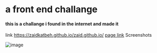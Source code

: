# a front end challange 

#### this is a challange i found in the internet and made it
link https://zaidkatbeh.github.io/zaid.github.io/
[page link]([https://user-images.githubusercontent.com/72863351/215450642-89caa8ad-bfaf-4e7c-9aac-86dfe0ed06b2.png] "lnik")
Screenshots

![image](/../main/Screenshot_20230130_122006.png?raw=true "")
